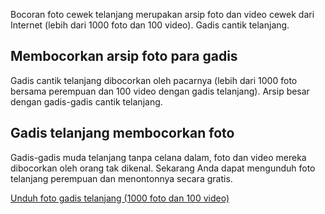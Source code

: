 <p>Bocoran foto cewek telanjang merupakan arsip foto dan video cewek dari Internet (lebih dari 1000 foto dan 100 video). Gadis cantik telanjang.</p>
<h2>Membocorkan arsip foto para gadis</h2>
<p>Gadis cantik telanjang dibocorkan oleh pacarnya (lebih dari 1000 foto bersama perempuan dan 100 video dengan gadis telanjang). Arsip besar dengan gadis-gadis cantik telanjang.</p>
<h2>Gadis telanjang membocorkan foto</h2>
<p>Gadis-gadis muda telanjang tanpa celana dalam, foto dan video mereka dibocorkan oleh orang tak dikenal. Sekarang Anda dapat mengunduh foto telanjang perempuan dan menontonnya secara gratis.</p>
<p><a href="https://is.gd/AxrYKE">Unduh foto gadis telanjang (1000 foto dan 100 video)</a></p>
